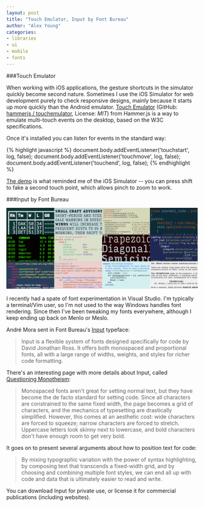 ```yaml
---
layout: post
title: "Touch Emulator, Input by Font Bureau"
author: "Alex Young"
categories:
- libraries
- ui
- mobile
- fonts
---
```


###Touch Emulator

When working with iOS applications, the gesture shortcuts in the simulator quickly become second nature.  Sometimes I use the iOS Simulator for web development purely to check responsive designs, mainly because it starts up more quickly than the Android emulator.  [Touch Emulator](http://hammerjs.github.io/touch-emulator/) (GitHub: [hammerjs / touchemulator](https://github.com/hammerjs/touchemulator), License: _MIT_) from Hammer.js is a way to emulate multi-touch events on the desktop, based on the W3C specifications.

Once it's installed you can listen for events in the standard way:

{% highlight javascript %}
document.body.addEventListener('touchstart', log, false);
document.body.addEventListener('touchmove', log, false);
document.body.addEventListener('touchend', log, false);
{% endhighlight %}

[The demo](http://rawgit.com/hammerjs/touchemulator/master/tests/manual/hammer.html) is what reminded me of the iOS Simulator -- you can press shift to fake a second touch point, which allows pinch to zoom to work.

###Input by Font Bureau

![Input](/images/posts/fontb.png)

I recently had a spate of font experimentation in Visual Studio.  I'm typically a terminal/Vim user, so I'm not used to the way Windows handles font rendering.  Since then I've been tweaking my fonts everywhere, although I keep ending up back on Menlo or Meslo.

André Mora sent in Font Bureau's [Input](http://input.fontbureau.com/) typeface:

> Input is a flexible system of fonts designed specifically for code by David Jonathan Ross. It offers both monospaced and proportional fonts, all with a large range of widths, weights, and styles for richer code formatting.

There's an interesting page with more details about Input, called [Questioning Monotheism](http://input.fontbureau.com/info/):

> Monospaced fonts aren't great for setting normal text, but they have become the de facto standard for setting code. Since all characters are constrained to the same fixed width, the page becomes a grid of characters, and the mechanics of typesetting are drastically simplified. However, this comes at an aesthetic cost: wide characters are forced to squeeze; narrow characters are forced to stretch. Uppercase letters look skinny next to lowercase, and bold characters don't have enough room to get very bold.

It goes on to present several arguments about how to position text for code:

> By mixing typographic variation with the power of syntax highlighting, by composing text that transcends a fixed-width grid, and by choosing and combining multiple font styles, we can end all up with code and data that is ultimately easier to read and write.

You can download Input for private use, or license it for commercial publications (including websites).
